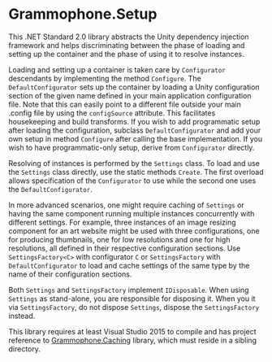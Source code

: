 # Grammophone.Setup
This .NET Standard 2.0 library abstracts the Unity dependency injection framework and helps discriminating between the phase of loading 
and setting up the container and the phase of using it to resolve instances.

Loading and setting up a container is taken care by `Configurator` descendants by implementing the method `Configure`.
The `DefaultConfigurator` sets up the container by loading a Unity configuration section of the
given name defined in your main application configuration file. Note that this can easily point to a different file
outside your main .config file by using the `configSource` attribute. This facilitates housekeeping and build transforms.
If you wish to add programmatic setup after loading the configuration, subclass `DefaultConfigurator`
and add your own setup in method `Configure` after calling the base implementation.
If you wish to have programmatic-only setup, derive from `Configurator` directly.

Resolving of instances is performed by the `Settings` class. To load and use the `Settings` class directly,
use the static methods `Create`. The first overload allows specification of the `Configurator`
to use while the second one uses the `DefaultConfigurator`.

In more advanced scenarios, one might require caching of `Settings` or having the same component
running multiple instances concurrently with different settings. For example, three instances of an image
resizing component for an art website might be used with three configurations, one for producing thumbnails,
one for low resolutions and one for high resolutions, all defined in their respective configuration sections.
Use `SettingsFactory<C>` with configurator `C` or `SettingsFactory` with `DefaultConfigurator` to load
and cache settings of the same type by the name of their configuration sections.

Both `Settings` and `SettingsFactory` implement `IDisposable`. When using `Settings` as stand-alone,
you are responsible for disposing it.
When you it via `SettingsFactory`, do not dispose `Settings`, dispose the `SettingsFactory` instead.

This library requires at least Visual Studio 2015 to compile and has project reference to
[Grammophone.Caching](https://github.com/grammophone/Grammophone.Caching) library,
which must reside in a sibling directory.
